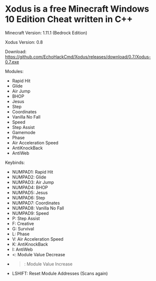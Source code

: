 # Xodus is a free Minecraft Windows 10 Edition Cheat written in C++ 

Minecraft Version: 1.11.1 (Bedrock Edition)

Xodus Version: 0.8

Download: https://github.com/EchoHackCmd/Xodus/releases/download/0.7/Xodus-0.7.exe

Modules:

- Rapid Hit
- Glide
- Air Jump
- BHOP
- Jesus
- Step
- Coordinates
- Vanilla No Fall
- Speed
- Step Assist
- Gamemode
- Phase
- Air Acceleration Speed
- AntiKnockBack
- AntiWeb

Keybinds:

- NUMPAD1: Rapid Hit
- NUMPAD2: Glide
- NUMPAD3: Air Jump
- NUMPAD4: BHOP
- NUMPAD5: Jesus
- NUMPAD6: Step
- NUMPAD7: Coordinates
- NUMPAD8: Vanilla No Fall
- NUMPAD9: Speed
- P: Step Assist
- F: Creative
- G: Survival
- L: Phase
- V: Air Acceleration Speed
- K: AntiKnockBack
- I: AntiWeb
- <: Module Value Decrease
- >: Module Value Increase
- LSHIFT: Reset Module Addresses (Scans again)
